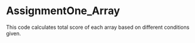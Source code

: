 # AssignmentOne_Array
This code calculates total score of each array based on different conditions given.
